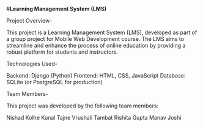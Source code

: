 #**Learning Management System (LMS)**

Project Overview-

This project is a Learning Management System (LMS), developed as part of a group project for Mobile Web Development course. The LMS aims to streamline and enhance the process of online education by providing a robust platform for students and instructors.

Technologies Used-

Backend: Django (Python)
Frontend: HTML, CSS, JavaScript
Database: SQLite (or PostgreSQL for production)


Team Members-

This project was developed by the following team members:

Nishad Kolhe
Kunal Tajne 
Vrushali Tambat
Rishita Gupta
Manav Joshi


